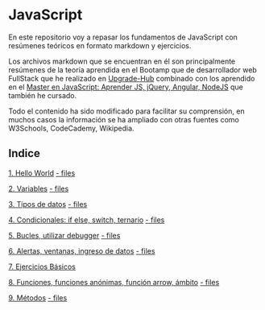 # JavaScript
En este repositorio voy a repasar los fundamentos de JavaScript con resúmenes teóricos en formato markdown y ejercicios.

Los archivos markdown que se encuentran en él son principalmente resúmenes de la teoría aprendida en el Bootamp que de desarrollador web FullStack que he realizado en [Upgrade-Hub](https://pro.upgrade-hub.com/) combinado con los aprendido en el [Master en JavaScript: Aprender JS, jQuery, Angular, NodeJS](https://www.udemy.com/course/master-en-javascript-aprender-js-jquery-angular-nodejs-y-mas/) que también he cursado.

Todo el contenido ha sido modificado para facilitar su comprensión, en muchos casos la información se ha ampliado con otras fuentes como W3Schools, CodeCademy, Wikipedia.

## Indice
[1. Hello World](/01-HelloWorld/1helloWorld.md)
[- files](/01-HelloWorld)

[2. Variables](/02-Variables/2.variables_modo_estricto.md)
[- files](/02-Variables)

[3. Tipos de datos](/03-tiposDatos/tiposDatos.md)
[- files](/03-tiposDatos)

[4. Condicionales: if else, switch, ternario](/04-CondicionalesSwitchTernario/ifElseSwitchTernario.md)
[- files](/04-CondicionalesSwitchTernario)

[5. Bucles, utilizar debugger](/05-Bucles/Bucles.md)
[- files](/05-Bucles)

[6. Alertas, ventanas, ingreso de datos](/06-AlertasVentanasIngresoDatos/ventanas.md)
[- files](/06-AlertasVentanasIngresoDatos)

[7. Ejercicios Básicos](/07-EjerciciosBasicos)

[8. Funciones, funciones anónimas, función arrow, ámbito](/08-funcionesMetodos/funcionesAmbitoArrow.md)
[- files](/08-funcionesMetodos)

[9. Métodos](/09-metodos/metodos.md)
[- files](/09-metodos)
